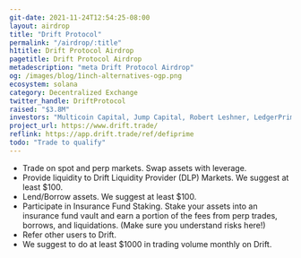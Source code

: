 ```yaml
---
git-date: 2021-11-24T12:54:25-08:00
layout: airdrop
title: "Drift Protocol"
permalink: "/airdrop/:title"
h1title: Drift Protocol Airdrop
pagetitle: Drift Protocol Airdrop
metadescription: "meta Drift Protocol Airdrop"
og: /images/blog/1inch-alternatives-ogp.png
ecosystem: solana
category: Decentralized Exchange
twitter_handle: DriftProtocol
raised: "$3.8M"
investors: "Multicoin Capital, Jump Capital, Robert Leshner, LedgerPrime, Not3Lau Capital, Jason Choi, Julian Koh, Loi Luu"
project_url: https://www.drift.trade/
reflink: https://app.drift.trade/ref/defiprime
todo: "Trade to qualify"
---
```


- Trade on spot and perp markets. Swap assets with leverage.
- Provide liquidity to Drift Liquidity Provider (DLP) Markets. We suggest at least \$100.
- Lend/Borrow assets. We suggest at least \$100.
- Participate in Insurance Fund Staking. Stake your assets into an insurance fund vault and earn a portion of the fees from perp trades, borrows, and liquidations. (Make sure you understand risks here!)
- Refer other users to Drift.
- We suggest to do at least \$1000 in trading volume monthly on Drift.

